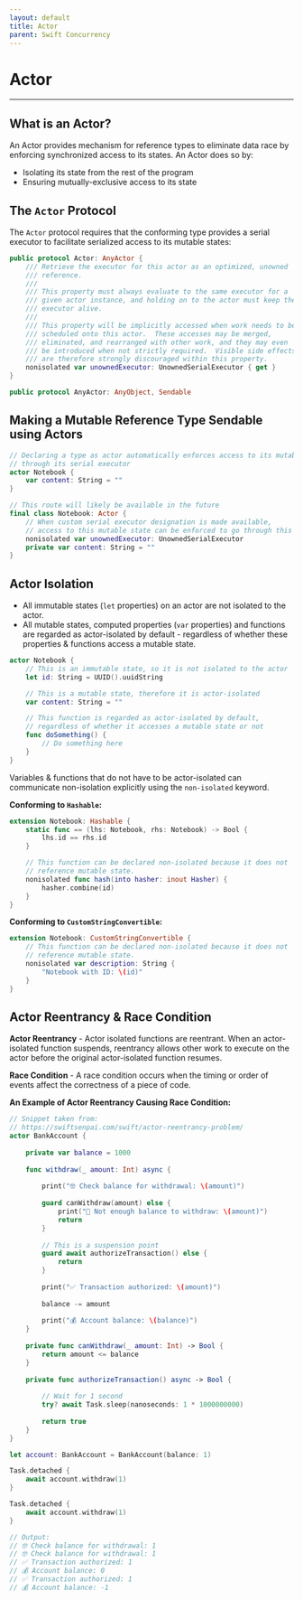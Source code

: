 ```yaml
---
layout: default
title: Actor
parent: Swift Concurrency
---
```


# Actor
---

## What is an Actor?

An Actor provides mechanism for reference types to eliminate data race by enforcing synchronized access to its states. An Actor does so by:
* Isolating its state from the rest of the program
* Ensuring mutually-exclusive access to its state

## The `Actor` Protocol

The `Actor` protocol requires that the conforming type provides a serial executor to facilitate serialized access to its mutable states:

```Swift
public protocol Actor: AnyActor {
    /// Retrieve the executor for this actor as an optimized, unowned
    /// reference.
    ///
    /// This property must always evaluate to the same executor for a
    /// given actor instance, and holding on to the actor must keep the
    /// executor alive.
    ///
    /// This property will be implicitly accessed when work needs to be
    /// scheduled onto this actor.  These accesses may be merged,
    /// eliminated, and rearranged with other work, and they may even
    /// be introduced when not strictly required.  Visible side effects
    /// are therefore strongly discouraged within this property.
    nonisolated var unownedExecutor: UnownedSerialExecutor { get }
}

public protocol AnyActor: AnyObject, Sendable
```

## Making a Mutable Reference Type Sendable using Actors

```Swift
// Declaring a type as actor automatically enforces access to its mutable state
// through its serial executor
actor Notebook {
    var content: String = ""
}

// This route will likely be available in the future
final class Notebook: Actor {
    // When custom serial executor designation is made available,
    // access to this mutable state can be enforced to go through this serial executor
    nonisolated var unownedExecutor: UnownedSerialExecutor
    private var content: String = ""
}
```

## Actor Isolation

* All immutable states (`let` properties) on an actor are not isolated to the actor.
* All mutable states, computed properties (`var` properties) and functions are regarded as actor-isolated by default - regardless of whether these properties & functions access a mutable state.

```Swift
actor Notebook {
    // This is an immutable state, so it is not isolated to the actor
    let id: String = UUID().uuidString

    // This is a mutable state, therefore it is actor-isolated
    var content: String = ""

    // This function is regarded as actor-isolated by default,
    // regardless of whether it accesses a mutable state or not
    func doSomething() {
        // Do something here
    }
}
```

Variables & functions that do not have to be actor-isolated can communicate non-isolation explicitly using the `non-isolated` keyword.

__Conforming to `Hashable`:__

```Swift
extension Notebook: Hashable {
    static func == (lhs: Notebook, rhs: Notebook) -> Bool {
        lhs.id == rhs.id
    }

    // This function can be declared non-isolated because it does not
    // reference mutable state.
    nonisolated func hash(into hasher: inout Hasher) {
        hasher.combine(id)
    }
}
```

__Conforming to `CustomStringConvertible`:__

```Swift
extension Notebook: CustomStringConvertible {
    // This function can be declared non-isolated because it does not
    // reference mutable state.
    nonisolated var description: String {
        "Notebook with ID: \(id)"
    }
}
```

## Actor Reentrancy & Race Condition

__Actor Reentrancy__ - Actor isolated functions are reentrant. When an actor-isolated function suspends, reentrancy allows other work to execute on the actor before the original actor-isolated function resumes.

__Race Condition__ - A race condition occurs when the timing or order of events affect the correctness of a piece of code.

__An Example of Actor Reentrancy Causing Race Condition:__

```Swift
// Snippet taken from:
// https://swiftsenpai.com/swift/actor-reentrancy-problem/
actor BankAccount {
    
    private var balance = 1000
    
    func withdraw(_ amount: Int) async {
        
        print("🤓 Check balance for withdrawal: \(amount)")
        
        guard canWithdraw(amount) else {
            print("🚫 Not enough balance to withdraw: \(amount)")
            return
        }
        
        // This is a suspension point
        guard await authorizeTransaction() else {
            return
        }
        
        print("✅ Transaction authorized: \(amount)")
        
        balance -= amount
        
        print("💰 Account balance: \(balance)")
    }
    
    private func canWithdraw(_ amount: Int) -> Bool {
        return amount <= balance
    }
    
    private func authorizeTransaction() async -> Bool {
        
        // Wait for 1 second
        try? await Task.sleep(nanoseconds: 1 * 1000000000)
        
        return true
    }
}

let account: BankAccount = BankAccount(balance: 1)

Task.detached {
    await account.withdraw(1)
}

Task.detached {
    await account.withdraw(1)
}

// Output:
// 🤓 Check balance for withdrawal: 1
// 🤓 Check balance for withdrawal: 1
// ✅ Transaction authorized: 1
// 💰 Account balance: 0
// ✅ Transaction authorized: 1
// 💰 Account balance: -1
```